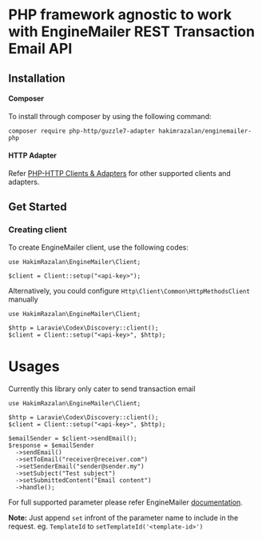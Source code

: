 # PHP framework agnostic to work with EngineMailer REST Transaction Email API

## Installation

#### Composer

To install through composer by using the following command:

    composer require php-http/guzzle7-adapter hakimrazalan/enginemailer-php

#### HTTP Adapter

Refer [PHP-HTTP Clients & Adapters](http://docs.php-http.org/en/latest/clients.html) for other supported clients and adapters.

## Get Started

### Creating client

To create EngineMailer client, use the following codes:

```
use HakimRazalan\EngineMailer\Client;

$client = Client::setup("<api-key>");
```

Alternatively, you could configure `Http\Client\Common\HttpMethodsClient` manually

```
use HakimRazalan\EngineMailer\Client;

$http = Laravie\Codex\Discovery::client();
$client = Client::setup("<api-key>", $http);
```

# Usages

Currently this library only cater to send transaction email

```
use HakimRazalan\EngineMailer\Client;

$http = Laravie\Codex\Discovery::client();
$client = Client::setup("<api-key>", $http);

$emailSender = $client->sendEmail();
$response = $emailSender
  ->sendEmail()
  ->setToEmail("receiver@receiver.com")
  ->setSenderEmail("sender@sender.my")
  ->setSubject("Test subject")
  ->setSubmittedContent("Email content")
  ->handle();
```

For full supported parameter please refer EngineMailer [documentation](https://enginemailer.zendesk.com/hc/en-us/articles/23132996552473-Submitting-Transactional-Emails-via-REST-API-Version-2).

**Note:** Just append `set` infront of the parameter name to include in the request. eg. `TemplateId` to `setTemplateId('<template-id>')`